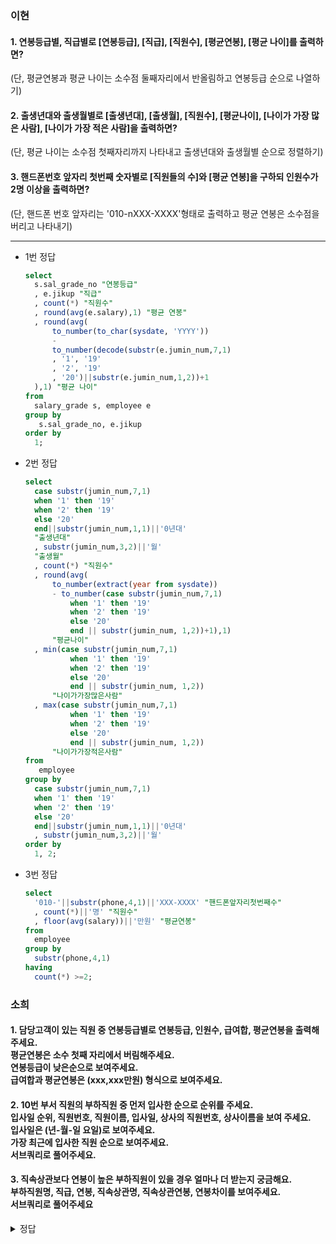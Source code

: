 ### 이현
#### 1. 연봉등급별, 직급별로 [연봉등급], [직급], [직원수], [평균연봉], [평균 나이]를 출력하면? 
  (단, 평균연봉과 평균 나이는 소수점 둘째자리에서 반올림하고 연봉등급 순으로 나열하기)
  

#### 2. 출생년대와 출생월별로 [출생년대], [출생월], [직원수], [평균나이], [나이가 가장 많은 사람], [나이가 가장 적은 사람]을 출력하면?
  (단, 평균 나이는 소수점 첫째자리까지 나타내고 출생년대와 출생월별 순으로 정렬하기)
  
  
#### 3. 핸드폰번호 앞자리 첫번째 숫자별로 [직원들의 수]와 [평균 연봉]을 구하되 인원수가 2명 이상을 출력하면?
  (단, 핸드폰 번호 앞자리는 '010-nXXX-XXXX'형태로 출력하고 평균 연봉은 소수점을 버리고 나타내기)
  
---
- 1번 정답
  ``` sql
  select
    s.sal_grade_no "연봉등급"
    , e.jikup "직급"
    , count(*) "직원수"
    , round(avg(e.salary),1) "평균 연봉"
    , round(avg(
        to_number(to_char(sysdate, 'YYYY'))
        -
        to_number(decode(substr(e.jumin_num,7,1)
        , '1', '19'
        , '2', '19'
        , '20')||substr(e.jumin_num,1,2))+1
    ),1) "평균 나이"
  from 
    salary_grade s, employee e
  group by
     s.sal_grade_no, e.jikup
  order by
    1;
  ```

- 2번 정답
  ``` sql
  select
    case substr(jumin_num,7,1)
    when '1' then '19'
    when '2' then '19'
    else '20'
    end||substr(jumin_num,1,1)||'0년대'
    "출생년대"
    , substr(jumin_num,3,2)||'월'
    "출생월"
    , count(*) "직원수"
    , round(avg(
        to_number(extract(year from sysdate))
        - to_number(case substr(jumin_num,7,1)
            when '1' then '19'
            when '2' then '19'
            else '20'
            end || substr(jumin_num, 1,2))+1),1)
        "평균나이"
    , min(case substr(jumin_num,7,1)
            when '1' then '19'
            when '2' then '19'
            else '20'
            end || substr(jumin_num, 1,2))
        "나이가가장많은사람"
    , max(case substr(jumin_num,7,1)
            when '1' then '19'
            when '2' then '19'
            else '20'
            end || substr(jumin_num, 1,2))
        "나이가가장적은사람"
  from
     employee
  group by
    case substr(jumin_num,7,1)
    when '1' then '19'
    when '2' then '19'
    else '20'
    end||substr(jumin_num,1,1)||'0년대'
    , substr(jumin_num,3,2)||'월'
  order by
    1, 2;
  ```
  
- 3번 정답
  ``` sql
  select
    '010-'||substr(phone,4,1)||'XXX-XXXX' "핸드폰앞자리첫번째수"
    , count(*)||'명' "직원수"
    , floor(avg(salary))||'만원' "평균연봉"
  from
    employee
  group by 
    substr(phone,4,1)
  having
    count(*) >=2;
  ```
  
  
### 소희
#### 1. 담당고객이 있는 직원 중 연봉등급별로 연봉등급, 인원수, 급여합, 평균연봉을 출력해주세요. <br> 평균연봉은 소수 첫째 자리에서 버림해주세요. <br> 연봉등급이 낮은순으로 보여주세요. <br> 급여합과 평균연봉은 (xxx,xxx만원) 형식으로 보여주세요.


#### 2. 10번 부서 직원의 부하직원 중 먼저 입사한 순으로 순위를 주세요. <br> 입사일 순위, 직원번호, 직원이름, 입사일, 상사의 직원번호, 상사이름을 보여 주세요. <br> 입사일은 (년-월-일 요일)로 보여주세요. <br> 가장 최근에 입사한 직원 순으로 보여주세요. <br> 서브쿼리로 풀어주세요.


#### 3. 직속상관보다 연봉이 높은 부하직원이 있을 경우 얼마나 더 받는지 궁금해요. <br> 부하직원명, 직급, 연봉, 직속상관명, 직속상관연봉, 연봉차이를 보여주세요. <br> 서브쿼리로 풀어주세요

<details>
<summary>정답</summary>
<div markdown="1">    
  
### 1
![image](https://user-images.githubusercontent.com/82145134/123234861-49dab980-d516-11eb-8f25-bb9df904e70a.png)


### 2
![image](https://user-images.githubusercontent.com/82145134/123234881-4f380400-d516-11eb-871e-96d8aed27a17.png)


### 3
![image](https://user-images.githubusercontent.com/82145134/123234900-54954e80-d516-11eb-8973-79a3dcfffef5.png)

  
</div>
</details>

